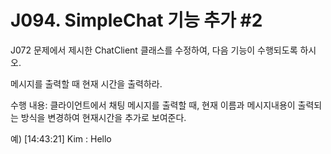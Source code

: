 # J094. SimpleChat 기능 추가 #2
J072 문제에서 제시한 ChatClient 클래스를 수정하여, 다음 기능이 수행되도록 하시오.


메시지를 출력할 때 현재 시간을 출력하라.


수행 내용:
클라이언트에서 채팅 메시지를 출력할 때, 현재 이름과 메시지내용이 출력되는 방식을 변경하여 현재시간을 추가로 보여준다.


예)
[14:43:21] Kim : Hello